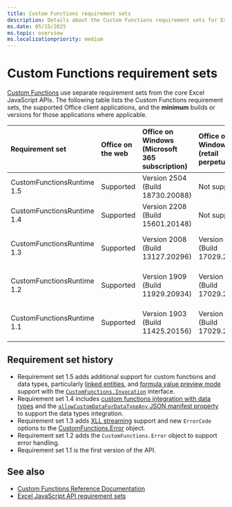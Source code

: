 ```yaml
---
title: Custom Functions requirement sets
description: Details about the Custom Functions requirement sets for Excel JavaScript API.
ms.date: 05/15/2025
ms.topic: overview
ms.localizationpriority: medium
---
```


# Custom Functions requirement sets

[Custom Functions](/office/dev/add-ins/excel/custom-functions-overview) use separate requirement sets from the core Excel JavaScript APIs. The following table lists the Custom Functions requirement sets, the supported Office client applications, and the **minimum** builds or versions for those applications where applicable.

| Requirement set | Office on the web | Office on Windows<br>(Microsoft 365 subscription) | Office on Windows<br>(retail perpetual) | Office on Windows<br>(volume-licensed perpetual) | Office on Mac | Office on iPad |
|:-----|:-----|:-----|:-----|:-----|:-----|:-----|
| CustomFunctionsRuntime 1.5 | Supported | Version 2504 (Build 18730.20088) | Not supported | Not supported | Version 16.96 (25042933) | Not supported |
| CustomFunctionsRuntime 1.4 | Supported | Version 2208 (Build 15601.20148) | Not supported | Not supported | Version 16.64 (22081401) | Not supported |
| CustomFunctionsRuntime 1.3 | Supported | Version 2008 (Build 13127.20296) | Version 2311 (Build 17029.20126) | Office 2021: Version 2108 (Build 14332.20011) | Version 16.40 (20081000) | Not supported |
| CustomFunctionsRuntime 1.2 | Supported | Version 1909 (Build 11929.20934) | Version 2311 (Build 17029.20126) | Office 2021: Version 2108 (Build 14332.20011) | Version 16.34 (20020900) | Not supported |
| CustomFunctionsRuntime 1.1 | Supported | Version 1903 (Build 11425.20156) | Version 2311 (Build 17029.20126) | Office 2021: Version 2108 (Build 14332.20011) | Version 16.34 (20020900) | Not supported |

## Requirement set history

- Requirement set 1.5 adds additional support for custom functions and data types, particularly [linked entities](/office/dev/add-ins/excel/excel-data-types-linked-entity-cell-values), and [formula value preview mode](/office/dev/add-ins/excel/custom-functions-formula-value-preview) support with the [`CustomFunctions.Invocation`](/javascript/api/custom-functions-runtime/customfunctions.invocation) interface.
- Requirement set 1.4 includes [custom functions integration with data types](/office/dev/add-ins/excel/custom-functions-data-types-concepts) and the [`allowCustomDataForDataTypeAny` JSON manifest property](/office/dev/add-ins/excel/custom-functions-json#allowcustomdatafordatatypeany) to support the data types integration.
- Requirement set 1.3 adds [XLL streaming](/office/dev/add-ins/excel/make-custom-functions-compatible-with-xll-udf#custom-function-behavior-for-xll-compatible-functions) support and new `ErrorCode` options to the [CustomFunctions.Error](/javascript/api/custom-functions-runtime/customfunctions.error) object.
- Requirement set 1.2 adds the `CustomFunctions.Error` object to support error handling.
- Requirement set 1.1 is the first version of the API.

## See also

- [Custom Functions Reference Documentation](/javascript/api/custom-functions-runtime)
- [Excel JavaScript API requirement sets](excel-api-requirement-sets.md)
